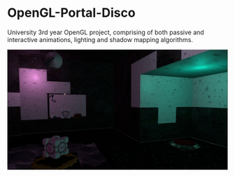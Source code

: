 # OpenGL-Portal-Disco
University 3rd year OpenGL project, comprising of both passive and interactive animations, lighting and shadow mapping algorithms.

![alt text](https://github.com/irinapetrea/OpenGL-Portal-Disco/blob/master/PortalDisco_ss.PNG)
